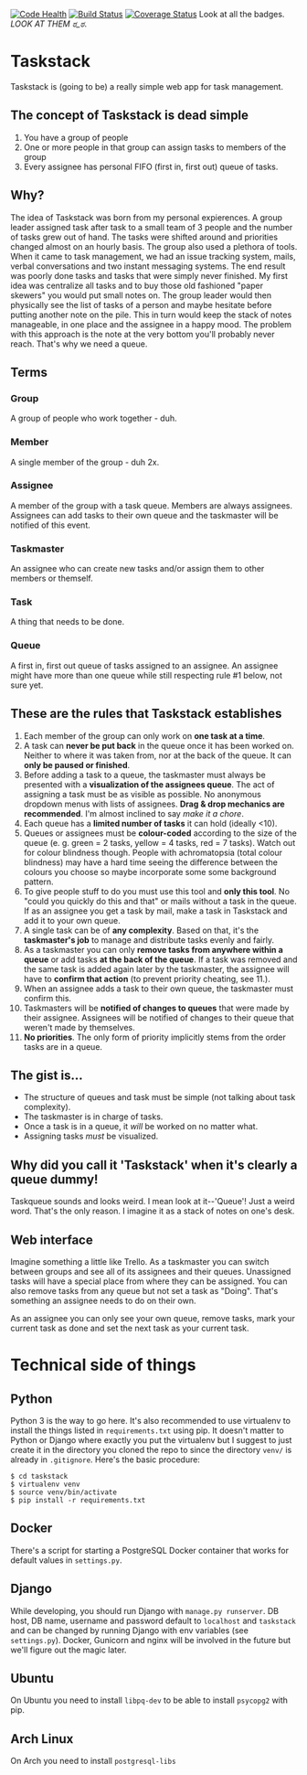 [![Code Health](https://landscape.io/github/Retzudo/taskstack/master/landscape.svg?style=flat)](https://landscape.io/github/Retzudo/taskstack/master)
[![Build Status](https://travis-ci.org/Retzudo/taskstack.svg?branch=master)](https://travis-ci.org/Retzudo/taskstack)
[![Coverage Status](https://coveralls.io/repos/Retzudo/taskstack/badge.svg?branch=master)](https://coveralls.io/r/Retzudo/taskstack?branch=master)
Look at all the badges. *LOOK AT THEM ಠ_ಠ*.

Taskstack
=========
Taskstack is (going to be) a really simple web app for task management.

The concept of Taskstack is dead simple
----------------------------------------
1. You have a group of people
2. One or more people in that group can assign tasks to members of the group
3. Every assignee has personal FIFO (first in, first out) queue of tasks.

Why?
----
The idea of Taskstack was born from my personal expierences. A group leader assigned task after task to a small team of 3 people and the number of tasks grew out of hand. The tasks were shifted around and priorities changed almost on an hourly basis. The group also used a plethora of tools. When it came to task management, we had an issue tracking system, mails, verbal conversations and two instant messaging systems. The end result was poorly done tasks and tasks that were simply never finished. My first idea was centralize all tasks and to buy those old fashioned "paper skewers" you would put small notes on. The group leader would then physically see the list of tasks of a person and maybe hesitate before putting another note on the pile. This in turn would keep the stack of notes manageable, in one place and the assignee in a happy mood. The problem with this approach is the note at the very bottom you'll probably never reach. That's why we need a queue. 

Terms
-----
### Group
A group of people who work together - duh.
### Member
A single member of the group - duh 2x.
### Assignee
A member of the group with a task queue. Members are always assignees. Assignees can add tasks to their own queue and the taskmaster will be notified of this event.
### Taskmaster
An assignee who can create new tasks and/or assign them to other members or themself.
### Task
A thing that needs to be done.
### Queue
A first in, first out queue of tasks assigned to an assignee. An assignee might have more than one queue while still respecting rule #1 below, not sure yet.

These are the rules that Taskstack establishes
----------------------------------------------
1. Each member of the group can only work on **one task at a time**. 
2. A task can **never be put back** in the queue once it has been worked on. Neither to where it was taken from, nor at the back of the queue. It can **only be paused or finished**.
3. Before adding a task to a queue, the taskmaster must always be presented with a **visualization of the assignees queue**. The act of assigning a task must be as visible as possible. No anonymous dropdown menus with lists of assignees. **Drag & drop mechanics are recommended**. I'm almost inclined to say *make it a chore*.
4. Each queue has a **limited number of tasks** it can hold (ideally <10).
5. Queues or assignees must be **colour-coded** according to the size of the queue (e. g. green = 2 tasks, yellow = 4 tasks, red = 7 tasks). Watch out for colour blindness though. People with achromatopsia (total colour blindness) may have a hard time seeing the difference between the colours you choose so maybe incorporate some some background pattern. 
6. To give people stuff to do you must use this tool and **only this tool**. No "could you quickly do this and that" or mails without a task in the queue. If as an assignee you get a task by mail, make a task in Taskstack and add it to your own queue.
7. A single task can be of **any complexity**. Based on that, it's the **taskmaster's job** to manage and distribute tasks evenly and fairly.
8. As a taskmaster you can only **remove tasks from anywhere within a queue** or add tasks **at the back of the queue**. If a task was removed and the same task is added again later by the taskmaster, the assignee will have to **confirm that action** (to prevent priority cheating, see 11.). 
9. When an assignee adds a task to their own queue, the taskmaster must confirm this.
10. Taskmasters will be **notified of changes to queues** that were made by their assignee. Assignees will be notified of changes to their queue that weren't made by themselves.
11. **No priorities**. The only form of priority implicitly stems from the order tasks are in a queue.

The gist is...
--------------
- The structure of queues and task must be simple (not talking about task complexity).
- The taskmaster is in charge of tasks.
- Once a task is in a queue, it *will* be worked on no matter what.
- Assigning tasks *must* be visualized.

Why did you call it 'Taskstack' when it's clearly a queue dummy!
----------------------------------------------------------------
Taskqueue sounds and looks weird. I mean look at it--'Queue'! Just a weird word. That's the only reason. I imagine it as a stack of notes on one's desk.

Web interface
-------------
Imagine something a little like Trello. As a taskmaster you can switch between groups and see all of its assignees and their queues. Unassigned tasks will have a special place from where they can be assigned. You can also remove tasks from any queue but not set a task as "Doing". That's something an assignee needs to do on their own.

As an assignee you can only see your own queue, remove tasks, mark your current task as done and set the next task as your current task.

Technical side of things
========================
Python
------
Python 3 is the way to go here. It's also recommended to use virtualenv to install the things listed in `requirements.txt` using pip. It doesn't matter to Python or Django where exactly you put the virtualenv but I suggest to just create it in the directory you cloned the repo to since the directory `venv/` is already in `.gitignore`. Here's the basic procedure:

```
$ cd taskstack
$ virtualenv venv
$ source venv/bin/activate
$ pip install -r requirements.txt
```

Docker
------
There's a script for starting a PostgreSQL Docker container that works for default values in `settings.py`.

Django
------
While developing, you should run Django with `manage.py runserver`. DB host, DB name, username and password default to `localhost` and `taskstack` and can be changed by running Django with env variables (see `settings.py`). Docker, Gunicorn and nginx will be involved in the future but we'll figure out the magic later.

Ubuntu
------
On Ubuntu you need to install `libpq-dev` to be able to install `psycopg2` with pip.

Arch Linux
----------
On Arch you need to install `postgresql-libs`
